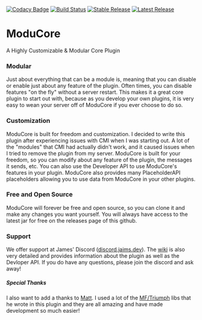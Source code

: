 [![Codacy Badge](https://api.codacy.com/project/badge/Grade/9fd74ce67b46485491315245c56d0441)](https://app.codacy.com/gh/Jaimss/moducore?utm_source=github.com&utm_medium=referral&utm_content=Jaimss/moducore&utm_campaign=Badge_Grade_Settings)
[![Build Status](https://ci.jaims.dev/buildStatus/icon?job=ModuCore)](https://ci.jaims.dev/job/ModuCore/)
[![Stable Release](https://img.shields.io/github/v/release/jaimss/jcore?color=brightgreen&label=stable)](https://github.com/Jaimss/jcore/releases) 
[![Latest Release](https://img.shields.io/github/v/release/jaimss/jcore?color=ffaa00&include_prereleases&label=snapshot)](https://github.com/Jaimss/jcore/releases)
# ModuCore

A Highly Customizable & Modular Core Plugin

### Modular
Just about everything that can be a module is, meaning that you can disable or enable just about any feature of the plugin. Often times, you can
disable features "on the fly" without a server restart. This makes it a great core plugin to start out with, because as you develop your own
plugins, it is very easy to wean your server off of ModuCore if you ever choose to do so. 

### Customization
ModuCore is built for freedom and customization. I decided to write this plugin after experiencing issues with CMI when I was starting out. 
A lot of the "modules" that CMI had actually didn't work, and it caused issues when I tried to remove the plugin from my server. 
ModuCore is built for your freedom, so you can modify about any feature of the plugin, the messages it sends, etc. You can also use the Developer API
to use ModuCore's features in your plugin. ModuCore also provides many PlaceholderAPI placeholders allowing you to use data from ModuCore in your other 
plugins.

### Free and Open Source
ModuCore will forever be free and open source, so you can clone it and make any changes you want yourself. You will always have access to the latest
jar for free on the releases page of this github.

### Support
We offer support at James' Discord ([discord.jaims.dev](https://discord.jaims.dev)). The [wiki](https://github.com/Jaimss/moducore/wiki) is also 
very detailed and provides information about the plugin as well as the Devloper API. If you do have any questions, please join the discord and
ask away!

##### Special Thanks
I also want to add a thanks to [Matt](https://github.com/ipsk). I used a lot of the [MF/Triumph](https://github.com/TriumphDev) libs that he 
wrote in this plugin and they are all amazing and have made development so much easier!
